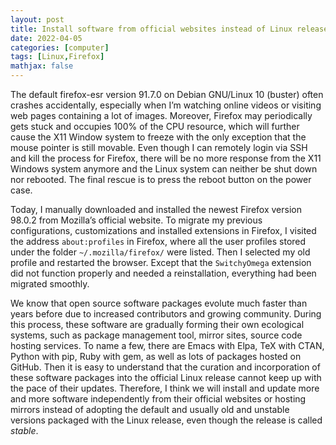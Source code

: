 ```yaml
---
layout: post
title: Install software from official websites instead of Linux release
date: 2022-04-05
categories: [computer]
tags: [Linux,Firefox]
mathjax: false
---
```


The default firefox-esr version 91.7.0 on Debian GNU/Linux 10 (buster) often crashes accidentally, especially when I’m watching online videos or visiting web pages containing a lot of images. Moreover, Firefox may periodically gets stuck and occupies 100% of the CPU resource, which will further cause the X11 Window system to freeze with the only exception that the mouse pointer is still movable. Even though I can remotely login via SSH and kill the process for Firefox, there will be no more response from the X11 Windows system anymore and the Linux system can neither be shut down nor rebooted. The final rescue is to press the reboot button on the power case.

Today, I manually downloaded and installed the newest Firefox version 98.0.2 from Mozilla’s official website. To migrate my previous configurations, customizations and installed extensions in Firefox, I visited the address `about:profiles` in Firefox, where all the user profiles stored under the folder `~/.mozilla/firefox/` were listed. Then I selected my old profile and restarted the browser. Except that the `SwitchyOmega` extension did not function properly and needed a reinstallation, everything had been migrated smoothly.

We know that open source software packages evolute much faster than years before due to increased contributors and growing community. During this process, these software are gradually forming their own ecological systems, such as package management tool, mirror sites, source code hosting services. To name a few, there are Emacs with Elpa, TeX with CTAN, Python with pip, Ruby with gem, as well as lots of packages hosted on GitHub. Then it is easy to understand that the curation and incorporation of these software packages into the official Linux release cannot keep up with the pace of their updates. Therefore, I think we will install and update more and more software  independently from their official websites or hosting mirrors instead of adopting the default and usually old and unstable versions packaged with the Linux release, even though the release is called *stable*.
